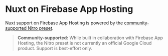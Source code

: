 # Nuxt on Firebase App Hosting

Nuxt support on Firebase App Hosting is powered by the [community-supported Nitro preset](https://firebaseopensource.com/projects/FirebaseExtended/firebase-framework-tools::docs::nitro).

> **Community-supported:** While built in collaboration with Firebase App Hosting, the Nitro preset is not currently an official Google Cloud product. Support is best-effort only.
